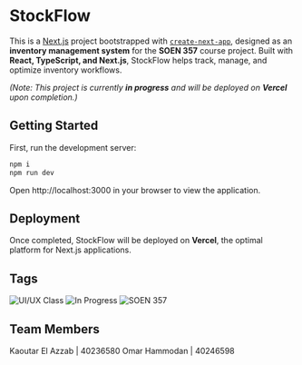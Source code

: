 # StockFlow

This is a [Next.js](https://nextjs.org/) project bootstrapped with [`create-next-app`](https://github.com/vercel/next.js/tree/canary/packages/create-next-app), designed as an **inventory management system** for the **SOEN 357** course project. Built with **React, TypeScript, and Next.js**, StockFlow helps track, manage, and optimize inventory workflows.

_(Note: This project is currently **in progress** and will be deployed on **Vercel** upon completion.)_

## Getting Started

First, run the development server:

```bash
npm i
npm run dev
```

Open http://localhost:3000 in your browser to view the application.

## Deployment

Once completed, StockFlow will be deployed on **Vercel**, the optimal platform for Next.js applications.

## Tags

![UI/UX Class](https://img.shields.io/badge/UI%2FUX%20Class-4285F4?style=for-the-badge&logo=figma&logoColor=white&color=311432)
![In Progress](https://img.shields.io/badge/In_Progress-FF5733?style=for-the-badge&color=702963)
![SOEN 357](https://img.shields.io/badge/SOEN_357-4CAF50?style=for-the-badge&color=784B84)

## Team Members

Kaoutar El Azzab | 40236580
Omar Hammodan | 40246598
